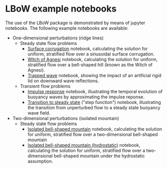 # LBoW example notebooks
The use of the LBoW package is demonstrated by means of jupyter notebooks. The following example notebooks are available:
- One-dimensional perturbations (ridge lines)
  - Steady state flow problems
    - [Surface corrugation](1-1D-steady-state--surface-corrugation.ipynb) notebook, calculating the solution for uniform, stratified flow over a sinusoidal surface corrugation.
    - [Witch of Agnesi](2-1D-steady-state--witch-of-Agnesi.ipynb) notebook, calculating the solution for uniform, stratified flow over a bell-shaped hill (known as the Witch of Agnesi).
    - [Trapped wave](3-1D-steady-state--trapped-wave-solution.ipynb) notebook, showing the impact of an artificial rigid lid on downward wave reflections.
  - Transient flow problems
    - [Impulse response](4-1D-transient--impulse-response.ipynb) notebook, illustrating the temporal evolution of buoyancy waves by approximating the impulse reponse.
    - [Transition to steady state](5-1D-transient--step-function.ipynb) ("step function") notebook, illustrating the transition from unperturbed flow to a steady state buoyancy wave field.
- Two-dimensional perturbations (isolated mountain)
  - Steady state flow problems
    - [Isolated bell-shaped mountain](6-2D-steady-state--bell-shaped-mountain.ipynb) notebook, calculating the solution for uniform, stratified flow over a two-dimensional bell-shaped mountain
    - [Isolated bell-shaped mountain (hydrostatic)](7-2D-steady-state--bell-shaped-mountain-hydrostatic.ipynb) notebook, calculating the solution for uniform, stratified flow over a two-dimensional bell-shaped mountain under the hydrostatic assumption.